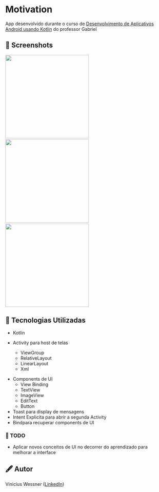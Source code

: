 # Motivation
App desenvolvido durante o curso de [Desenvolvimento de Aplicativos Android usando Kotlin](https://www.udemy.com/course/curso-desenvolvedor-kotlin/) do professor Gabriel



## :camera_flash: Screenshots
<!-- You can add more screenshots here if you like -->
<img src="https://github.com/ViniciusWessner/Motivacao/blob/main/img/img1.png" width="260">&emsp;
<img src="https://github.com/ViniciusWessner/Motivacao/blob/main/img/img2.png" width="260">&emsp;
<img src="https://github.com/ViniciusWessner/Motivacao/blob/main/img/img3.png" width="260">

## 📱 Tecnologias Utilizadas
* Kotlin

* Activity para host de telas
  * ViewGroup
   * RelativeLayout
   * LinearLayout
   * Xml

- Components de UI
   - View Binding
    - TextView
    - ImageView
    - EditText
    - Button
- Toast para display de mensagens
- Intent Explicita para abrir a segunda Activity
- Bindpara recuperar components de UI



### 📑 TODO
- Aplicar novos conceitos de UI no decorrer do aprendizado para melhorar a interface

## 🖋 Autor
Vinicius Wessner ([LinkedIn](https://github.com/viniciuswessner/))
